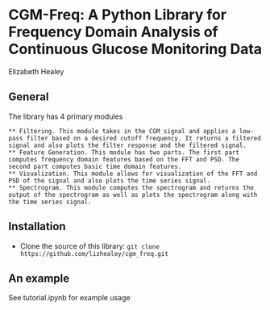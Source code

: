 <!-- #region -->

# CGM-Freq: A Python Library for Frequency Domain Analysis of Continuous Glucose Monitoring Data
Elizabeth Healey


## General
The library has 4 primary modules 

    ** Filtering. This module takes in the CGM signal and applies a low-pass filter based on a desired cutoff frequency. It returns a filtered signal and also plots the filter response and the filtered signal.  
    ** Feature Generation. This module has two parts. The first part computes frequency domain features based on the FFT and PSD. The second part computes basic time domain features. 
    ** Visualization. This module allows for visualization of the FFT and PSD of the signal and also plots the time series signal.
    ** Spectrogram. This module computes the spectrogram and returns the output of the spectrogram as well as plots the spectrogram along with the time series signal.

## Installation
 * Clone the source of this library: `git clone https://github.com/lizhealey/cgm_freq.git`


## An example
See tutorial.ipynb for example usage
<!-- #endregion -->

